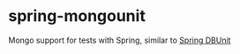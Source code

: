 spring-mongounit
================

Mongo support for tests with Spring, similar to [Spring DBUnit](https://github.com/excilys/spring-dbunit)
